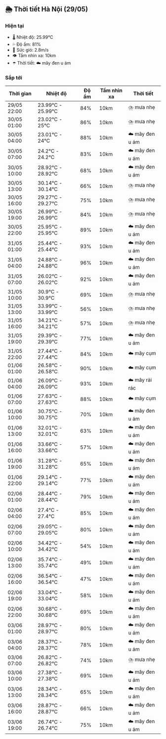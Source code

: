 ## 🌦️ Thời tiết Hà Nội (29/05)

### Hiện tại

- 🌡️ Nhiệt độ: 25.99℃
- 💦 Độ ẩm: 81%
- 💨 Sức gió: 2.8m/s
- 👁️ Tầm nhìn xa: 10km
- ☂️ Thời tiết: ☁️ mây đen u ám

### Sắp tới

| Thời gian | Nhiệt độ | Độ ẩm | Tầm nhìn xa | Thời tiết |
| --- | --- | --- | --- | --- |
| 29/05 22:00 | 23.99℃ - 25.99℃ | 84% | 10km | ⛈️ mưa nhẹ |
| 30/05 01:00 | 23.02℃ - 25℃ | 86% | 10km | ⛈️ mưa nhẹ |
| 30/05 04:00 | 23.01℃ - 24℃ | 88% | 10km | ☁️ mây đen u ám |
| 30/05 07:00 | 24.2℃ - 24.2℃ | 83% | 10km | ☁️ mây đen u ám |
| 30/05 10:00 | 28.92℃ - 28.92℃ | 68% | 10km | ☁️ mây đen u ám |
| 30/05 13:00 | 30.14℃ - 30.14℃ | 66% | 10km | ⛈️ mưa nhẹ |
| 30/05 16:00 | 29.27℃ - 29.27℃ | 75% | 10km | ⛈️ mưa nhẹ |
| 30/05 19:00 | 26.99℃ - 26.99℃ | 84% | 10km | ⛈️ mưa nhẹ |
| 30/05 22:00 | 25.95℃ - 25.95℃ | 89% | 10km | ☁️ mây đen u ám |
| 31/05 01:00 | 25.44℃ - 25.44℃ | 93% | 10km | ☁️ mây đen u ám |
| 31/05 04:00 | 24.88℃ - 24.88℃ | 96% | 10km | ☁️ mây đen u ám |
| 31/05 07:00 | 26.02℃ - 26.02℃ | 92% | 10km | ☁️ mây đen u ám |
| 31/05 10:00 | 30.9℃ - 30.9℃ | 69% | 10km | ⛈️ mưa nhẹ |
| 31/05 13:00 | 33.99℃ - 33.99℃ | 56% | 10km | ⛈️ mưa nhẹ |
| 31/05 16:00 | 34.21℃ - 34.21℃ | 57% | 10km | ⛈️ mưa nhẹ |
| 31/05 19:00 | 29.39℃ - 29.39℃ | 77% | 10km | ☁️ mây đen u ám |
| 31/05 22:00 | 27.44℃ - 27.44℃ | 84% | 10km | ☁️ mây cụm |
| 01/06 01:00 | 26.58℃ - 26.58℃ | 90% | 10km | ☁️ mây cụm |
| 01/06 04:00 | 26.09℃ - 26.09℃ | 93% | 10km | ☁️ mây rải rác |
| 01/06 07:00 | 27.63℃ - 27.63℃ | 88% | 10km | ☁️ mây cụm |
| 01/06 10:00 | 30.75℃ - 30.75℃ | 70% | 10km | ☁️ mây đen u ám |
| 01/06 13:00 | 32.01℃ - 32.01℃ | 63% | 10km | ☁️ mây đen u ám |
| 01/06 16:00 | 33.66℃ - 33.66℃ | 57% | 10km | ☁️ mây đen u ám |
| 01/06 19:00 | 31.28℃ - 31.28℃ | 65% | 10km | ☁️ mây đen u ám |
| 01/06 22:00 | 29.14℃ - 29.14℃ | 77% | 10km | ☁️ mây đen u ám |
| 02/06 01:00 | 28.44℃ - 28.44℃ | 79% | 10km | ☁️ mây đen u ám |
| 02/06 04:00 | 27.4℃ - 27.4℃ | 85% | 10km | ☁️ mây đen u ám |
| 02/06 07:00 | 29.05℃ - 29.05℃ | 80% | 10km | ☁️ mây đen u ám |
| 02/06 10:00 | 34.42℃ - 34.42℃ | 54% | 10km | ☁️ mây đen u ám |
| 02/06 13:00 | 35.74℃ - 35.74℃ | 49% | 10km | ☁️ mây đen u ám |
| 02/06 16:00 | 36.54℃ - 36.54℃ | 47% | 10km | ☁️ mây đen u ám |
| 02/06 19:00 | 33.04℃ - 33.04℃ | 58% | 10km | ☁️ mây đen u ám |
| 02/06 22:00 | 30.68℃ - 30.68℃ | 69% | 10km | ☁️ mây đen u ám |
| 03/06 01:00 | 28.97℃ - 28.97℃ | 80% | 10km | ☁️ mây đen u ám |
| 03/06 04:00 | 28.37℃ - 28.37℃ | 78% | 10km | ☁️ mây đen u ám |
| 03/06 07:00 | 26.82℃ - 26.82℃ | 74% | 10km | ⛈️ mưa nhẹ |
| 03/06 10:00 | 27.38℃ - 27.38℃ | 69% | 10km | ☁️ mây đen u ám |
| 03/06 13:00 | 28.34℃ - 28.34℃ | 65% | 10km | ☁️ mây đen u ám |
| 03/06 16:00 | 28.87℃ - 28.87℃ | 66% | 10km | ☁️ mây đen u ám |
| 03/06 19:00 | 26.74℃ - 26.74℃ | 75% | 10km | ☁️ mây đen u ám |
